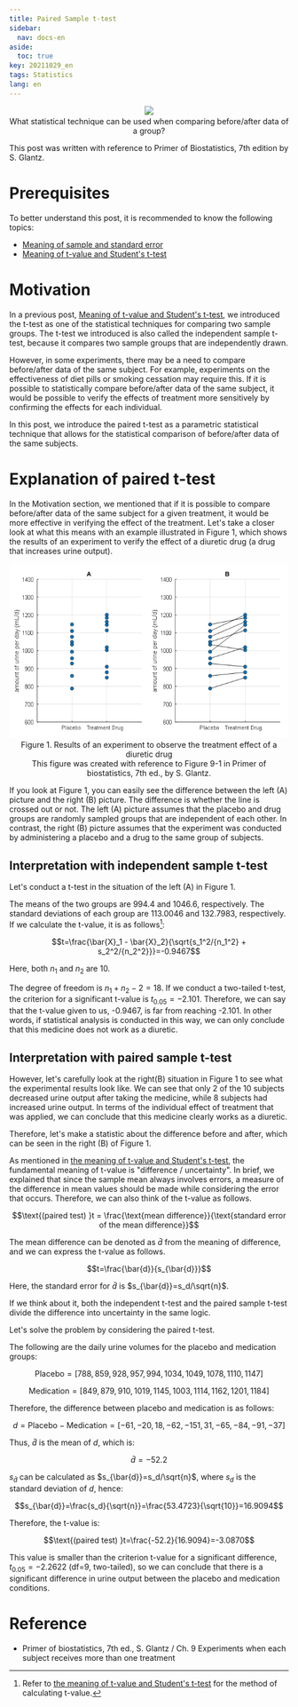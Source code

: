 ```yaml
---
title: Paired Sample t-test
sidebar:
  nav: docs-en
aside:
  toc: true
key: 20211029_en
tags: Statistics
lang: en
---
```


<p align="center">
  <img width="400" src="https://raw.githubusercontent.com/angeloyeo/angeloyeo.github.io/master/pics/2021-10-29-paired_t_test/pic0.png">
  <br>
  What statistical technique can be used when comparing before/after data of a group?
</p>

This post was written with reference to Primer of Biostatistics, 7th edition by S. Glantz.

# Prerequisites

To better understand this post, it is recommended to know the following topics:

* [Meaning of sample and standard error](https://angeloyeo.github.io/2020/02/12/standard_error_en.html)
* [Meaning of t-value and Student's t-test](https://angeloyeo.github.io/2020/02/13/Students_t_test_en.html)

# Motivation

In a previous post, [Meaning of t-value and Student's t-test](https://angeloyeo.github.io/2020/02/13/Students_t_test_en.html), we introduced the t-test as one of the statistical techniques for comparing two sample groups. The t-test we introduced is also called the independent sample t-test, because it compares two sample groups that are independently drawn.

However, in some experiments, there may be a need to compare before/after data of the same subject. For example, experiments on the effectiveness of diet pills or smoking cessation may require this. If it is possible to statistically compare before/after data of the same subject, it would be possible to verify the effects of treatment more sensitively by confirming the effects for each individual.

In this post, we introduce the paired t-test as a parametric statistical technique that allows for the statistical comparison of before/after data of the same subjects.

# Explanation of paired t-test

In the Motivation section, we mentioned that if it is possible to compare before/after data of the same subject for a given treatment, it would be more effective in verifying the effect of the treatment. Let's take a closer look at what this means with an example illustrated in Figure 1, which shows the results of an experiment to verify the effect of a diuretic drug (a drug that increases urine output).

<p align="center">
  <img width="600" src="https://raw.githubusercontent.com/angeloyeo/angeloyeo.github.io/master/pics/2021-10-29-paired_t_test/pic1_en.png">
  <br>
  Figure 1. Results of an experiment to observe the treatment effect of a diuretic drug
  <br>
  This figure was created with reference to Figure 9-1 in Primer of biostatistics, 7th ed., by S. Glantz.
</p>

If you look at Figure 1, you can easily see the difference between the left (A) picture and the right (B) picture. The difference is whether the line is crossed out or not. The left (A) picture assumes that the placebo and drug groups are randomly sampled groups that are independent of each other. In contrast, the right (B) picture assumes that the experiment was conducted by administering a placebo and a drug to the same group of subjects.

## Interpretation with independent sample t-test

Let's conduct a t-test in the situation of the left (A) in Figure 1.

The means of the two groups are 994.4 and 1046.6, respectively. The standard deviations of each group are 113.0046 and 132.7983, respectively. If we calculate the t-value, it is as follows[^1]:

[^1]: Refer to [the meaning of t-value and Student's t-test](https://angeloyeo.github.io/2020/02/13/Students_t_test_en.html) for the method of calculating t-value.

$$t=\frac{\bar{X}_1 - \bar{X}_2}{\sqrt{s_1^2/{n_1^2} + s_2^2/{n_2^2}}}=-0.9467$$

Here, both $n_1$ and $n_2$ are 10.

The degree of freedom is $n_1+n_2-2=18$. If we conduct a two-tailed t-test, the criterion for a significant t-value is $t_{0.05}=-2.101$. Therefore, we can say that the t-value given to us, -0.9467, is far from reaching -2.101. In other words, if statistical analysis is conducted in this way, we can only conclude that this medicine does not work as a diuretic.

## Interpretation with paired sample t-test

However, let's carefully look at the right(B) situation in Figure 1 to see what the experimental results look like. We can see that only 2 of the 10 subjects decreased urine output after taking the medicine, while 8 subjects had increased urine output. In terms of the individual effect of treatment that was applied, we can conclude that this medicine clearly works as a diuretic.

Therefore, let's make a statistic about the difference before and after, which can be seen in the right (B) of Figure 1.

As mentioned in [the meaning of t-value and Student's t-test](https://angeloyeo.github.io/2020/02/13/Students_t_test_en.html), the fundamental meaning of t-value is "difference / uncertainty". In brief, we explained that since the sample mean always involves errors, a measure of the difference in mean values should be made while considering the error that occurs. Therefore, we can also think of the t-value as follows.

$$\text{(paired test) }t = \frac{\text{mean difference}}{\text{standard error of the mean difference}}$$

The mean difference can be denoted as $\bar{d}$ from the meaning of difference, and we can express the t-value as follows.

$$t=\frac{\bar{d}}{s_{\bar{d}}}$$

Here, the standard error for $\bar{d}$ is $s_{\bar{d}}=s_d/\sqrt{n}$.

If we think about it, both the independent t-test and the paired sample t-test divide the difference into uncertainty in the same logic.

Let's solve the problem by considering the paired t-test.

The following are the daily urine volumes for the placebo and medication groups:

$$\text{Placebo}=[788, 859, 928, 957, 994, 1034, 1049, 1078, 1110, 1147]$$

$$\text{Medication}=[849, 879, 910, 1019, 1145, 1003, 1114, 1162, 1201, 1184]$$

Therefore, the difference between placebo and medication is as follows:

$$d = \text{Placebo}-\text{Medication}=[-61, -20, 18, -62, -151, 31, -65, -84, -91, -37]$$

Thus, $\bar{d}$ is the mean of $d$, which is:

$$\bar{d}=-52.2$$

$s_{\bar{d}}$ can be calculated as $s_{\bar{d}}=s_d/\sqrt{n}$, where $s_d$ is the standard deviation of $d$, hence:

$$s_{\bar{d}}=\frac{s_d}{\sqrt{n}}=\frac{53.4723}{\sqrt{10}}=16.9094$$

Therefore, the t-value is:

$$\text{(paired test) }t=\frac{-52.2}{16.9094}=-3.0870$$

This value is smaller than the criterion t-value for a significant difference, $t_{0.05}=-2.2622$ (df=9, two-tailed), so we can conclude that there is a significant difference in urine output between the placebo and medication conditions. 

# Reference

* Primer of biostatistics, 7th ed., S. Glantz / Ch. 9 Experiments when each subject receives more than one treatment